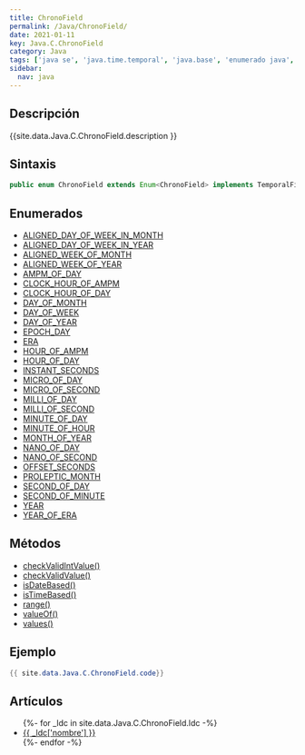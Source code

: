 ```yaml
---
title: ChronoField
permalink: /Java/ChronoField/
date: 2021-01-11
key: Java.C.ChronoField
category: Java
tags: ['java se', 'java.time.temporal', 'java.base', 'enumerado java', 'Java 1.8']
sidebar: 
  nav: java
---
```


## Descripción
{{site.data.Java.C.ChronoField.description }}

## Sintaxis
~~~java
public enum ChronoField extends Enum<ChronoField> implements TemporalField
~~~

## Enumerados
* [ALIGNED_DAY_OF_WEEK_IN_MONTH](/Java/ChronoField/ALIGNED_DAY_OF_WEEK_IN_MONTH)
* [ALIGNED_DAY_OF_WEEK_IN_YEAR](/Java/ChronoField/ALIGNED_DAY_OF_WEEK_IN_YEAR)
* [ALIGNED_WEEK_OF_MONTH](/Java/ChronoField/ALIGNED_WEEK_OF_MONTH)
* [ALIGNED_WEEK_OF_YEAR](/Java/ChronoField/ALIGNED_WEEK_OF_YEAR)
* [AMPM_OF_DAY](/Java/ChronoField/AMPM_OF_DAY)
* [CLOCK_HOUR_OF_AMPM](/Java/ChronoField/CLOCK_HOUR_OF_AMPM)
* [CLOCK_HOUR_OF_DAY](/Java/ChronoField/CLOCK_HOUR_OF_DAY)
* [DAY_OF_MONTH](/Java/ChronoField/DAY_OF_MONTH)
* [DAY_OF_WEEK](/Java/ChronoField/DAY_OF_WEEK)
* [DAY_OF_YEAR](/Java/ChronoField/DAY_OF_YEAR)
* [EPOCH_DAY](/Java/ChronoField/EPOCH_DAY)
* [ERA](/Java/ChronoField/ERA)
* [HOUR_OF_AMPM](/Java/ChronoField/HOUR_OF_AMPM)
* [HOUR_OF_DAY](/Java/ChronoField/HOUR_OF_DAY)
* [INSTANT_SECONDS](/Java/ChronoField/INSTANT_SECONDS)
* [MICRO_OF_DAY](/Java/ChronoField/MICRO_OF_DAY)
* [MICRO_OF_SECOND](/Java/ChronoField/MICRO_OF_SECOND)
* [MILLI_OF_DAY](/Java/ChronoField/MILLI_OF_DAY)
* [MILLI_OF_SECOND](/Java/ChronoField/MILLI_OF_SECOND)
* [MINUTE_OF_DAY](/Java/ChronoField/MINUTE_OF_DAY)
* [MINUTE_OF_HOUR](/Java/ChronoField/MINUTE_OF_HOUR)
* [MONTH_OF_YEAR](/Java/ChronoField/MONTH_OF_YEAR)
* [NANO_OF_DAY](/Java/ChronoField/NANO_OF_DAY)
* [NANO_OF_SECOND](/Java/ChronoField/NANO_OF_SECOND)
* [OFFSET_SECONDS](/Java/ChronoField/OFFSET_SECONDS)
* [PROLEPTIC_MONTH](/Java/ChronoField/PROLEPTIC_MONTH)
* [SECOND_OF_DAY](/Java/ChronoField/SECOND_OF_DAY)
* [SECOND_OF_MINUTE](/Java/ChronoField/SECOND_OF_MINUTE)
* [YEAR](/Java/ChronoField/YEAR)
* [YEAR_OF_ERA](/Java/ChronoField/YEAR_OF_ERA)

## Métodos
* [checkValidIntValue()](/Java/ChronoField/checkValidIntValue)
* [checkValidValue()](/Java/ChronoField/checkValidValue)
* [isDateBased()](/Java/ChronoField/isDateBased)
* [isTimeBased()](/Java/ChronoField/isTimeBased)
* [range()](/Java/ChronoField/range)
* [valueOf()](/Java/ChronoField/valueOf)
* [values()](/Java/ChronoField/values)

## Ejemplo
~~~java
{{ site.data.Java.C.ChronoField.code}}
~~~

## Artículos
<ul>
{%- for _ldc in site.data.Java.C.ChronoField.ldc -%}
   <li>
       <a href="{{_ldc['url'] }}">{{ _ldc['nombre'] }}</a>
   </li>
{%- endfor -%}
</ul>
